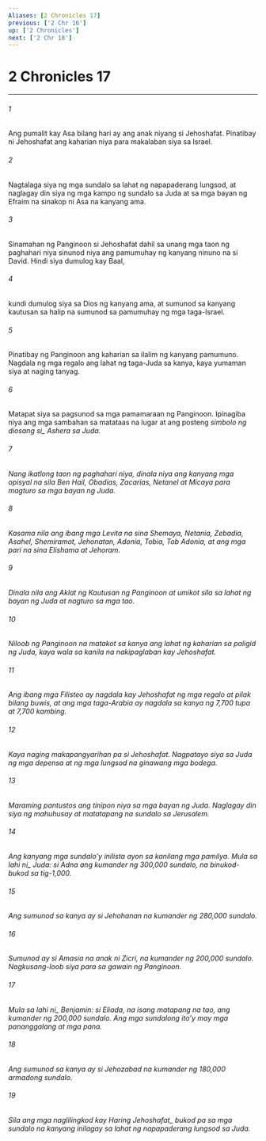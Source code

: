 ```yaml
---
Aliases: [2 Chronicles 17]
previous: ['2 Chr 16']
up: ['2 Chronicles']
next: ['2 Chr 18']
---
```

# 2 Chronicles 17

***






















###### 1 










Ang pumalit kay Asa bilang hari ay ang anak niyang si Jehoshafat. Pinatibay ni Jehoshafat ang kaharian niya para makalaban siya sa Israel. 





















###### 2 










Nagtalaga siya ng mga sundalo sa lahat ng napapaderang lungsod, at naglagay din siya ng mga kampo ng sundalo sa Juda at sa mga bayan ng Efraim na sinakop ni Asa na kanyang ama. 





















###### 3 










Sinamahan ng Panginoon si Jehoshafat dahil sa unang mga taon ng paghahari niya sinunod niya ang pamumuhay ng kanyang ninuno na si David. Hindi siya dumulog kay Baal, 





















###### 4 










kundi dumulog siya sa Dios ng kanyang ama, at sumunod sa kanyang kautusan sa halip na sumunod sa pamumuhay ng mga taga-Israel. 





















###### 5 










Pinatibay ng Panginoon ang kaharian sa ilalim ng kanyang pamumuno. Nagdala ng mga regalo ang lahat ng taga-Juda sa kanya, kaya yumaman siya at naging tanyag. 





















###### 6 










Matapat siya sa pagsunod sa mga pamamaraan ng Panginoon. Ipinagiba niya ang mga sambahan sa matataas na lugar at ang posteng <i class="trans-change">simbolo ng diosang si_ Ashera sa Juda. 





















###### 7 










Nang ikatlong taon ng paghahari niya, dinala niya ang kanyang mga opisyal na sila Ben Hail, Obadias, Zacarias, Netanel at Micaya para magturo sa mga bayan ng Juda. 





















###### 8 










Kasama nila ang ibang mga Levita na sina Shemaya, Netania, Zebadia, Asahel, Shemiramot, Jehonatan, Adonia, Tobia, Tob Adonia, at ang mga pari na sina Elishama at Jehoram. 





















###### 9 










Dinala nila ang Aklat ng Kautusan ng Panginoon at umikot sila sa lahat ng bayan ng Juda at nagturo sa mga tao. 





















###### 10 










Niloob ng Panginoon na matakot sa kanya ang lahat ng kaharian sa paligid ng Juda, kaya wala sa kanila na nakipaglaban kay Jehoshafat. 





















###### 11 










Ang ibang mga Filisteo ay nagdala kay Jehoshafat ng mga regalo at pilak bilang buwis, at ang mga taga-Arabia ay nagdala sa kanya ng 7,700 tupa at 7,700 kambing. 





















###### 12 










Kaya naging makapangyarihan pa si Jehoshafat. Nagpatayo siya sa Juda ng mga depensa at ng mga lungsod na ginawang mga bodega. 





















###### 13 










Maraming pantustos ang tinipon niya sa mga bayan ng Juda. Naglagay din siya ng mahuhusay at matatapang na sundalo sa Jerusalem. 





















###### 14 










Ang kanyang mga sundaloʼy inilista ayon sa kanilang mga pamilya. Mula sa <i class="trans-change">lahi ni_ Juda: si Adna ang kumander ng 300,000 sundalo, na binukod-bukod sa tig-1,000. 





















###### 15 










Ang sumunod sa kanya ay si Jehohanan na kumander ng 280,000 sundalo. 





















###### 16 










Sumunod ay si Amasia na anak ni Zicri, na kumander ng 200,000 sundalo. Nagkusang-loob siya para sa gawain ng Panginoon. 





















###### 17 










Mula sa <i class="trans-change">lahi ni_ Benjamin: si Eliada, na isang matapang na tao, ang kumander ng 200,000 sundalo. Ang mga sundalong itoʼy may mga pananggalang at mga pana. 





















###### 18 










Ang sumunod sa kanya ay si Jehozabad na kumander ng 180,000 armadong sundalo. 





















###### 19 










Sila ang mga naglilingkod kay Haring <i class="trans-change">Jehoshafat_ bukod pa sa mga sundalo na kanyang inilagay sa lahat ng napapaderang lungsod sa Juda.
